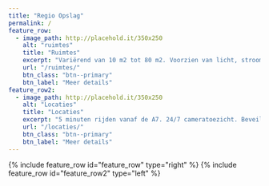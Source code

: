 ```yaml
---
title: "Regio Opslag"
permalink: /
feature_row:
  - image_path: http://placehold.it/350x250
    alt: "ruimtes"
    title: "Ruimtes"
    excerpt: "Variërend van 10 m2 tot 80 m2. Voorzien van licht, stroom, overhead- en loopdeur."
    url: "/ruimtes/"
    btn_class: "btn--primary"
    btn_label: "Meer details"
feature_row2:
  - image_path: http://placehold.it/350x250
    alt: "Locaties"
    title: "Locaties"
    excerpt: "5 minuten rijden vanaf de A7. 24/7 cameratoezicht. Beveiligde poort met GSM-module. Ruime parkeergelegenheid."
    url: "/locaties/"
    btn_class: "btn--primary"
    btn_label: "Meer details"     
---
```


{% include feature_row id="feature_row" type="right" %}
{% include feature_row id="feature_row2" type="left" %}